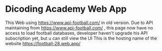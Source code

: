 # Dicoding Academy Web App
This Web using https://www.api-football.com/ in old version. Due to API maintaining from https://www.api-football.com/ , this page now have no access to load football databases, developer haven't upgrade his API subscription yet, but u can still view the UI
This is the hosting name of the website
https://football-28.web.app/
